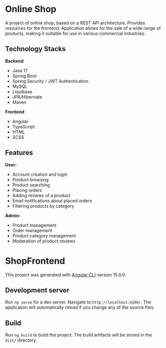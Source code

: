 
# Online Shop

A project of online shop, based on a REST API architecture. Provides resources for the frontend. Application allows for the sale of a wide range of products, making it suitable for use in various commercial industries. 


## Technology Stacks

**Backend**

- Java 17
- Spring Boot
- Spring Security / JWT Authentication
- MySQL
- Liquibase
- JPA/Hibernate
- Maven 

**Frontend**

- Angular
- TypeScript
- HTML
- SCSS


## Features

**User:**                         

- Account creation and login
- Product browsing 
- Product searching
- Placing orders
- Adding reviews of a product
- Email notifications about placed orders
- Filtering products by category


**Admin:**

- Product management
- Order management
- Product category management
- Moderation of product reviews

# ShopFrontend

This project was generated with [Angular CLI](https://github.com/angular/angular-cli) version 15.0.0.

## Development server

Run `ng serve` for a dev server. Navigate to `http://localhost:4200/`. The application will automatically reload if you change any of the source files.

## Build

Run `ng build` to build the project. The build artifacts will be stored in the `dist/` directory.


